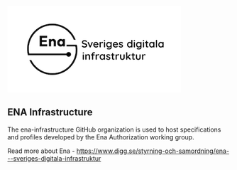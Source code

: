![Logo](https://raw.githubusercontent.com/ena-infrastructure/specifications/main/images/ena-logo.png)

## ENA Infrastructure

The ena-infrastructure GitHub organization is used to host specifications and profiles developed by the Ena Authorization working group.

Read more about Ena - <https://www.digg.se/styrning-och-samordning/ena---sveriges-digitala-infrastruktur>



